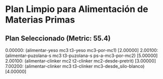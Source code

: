 # Plan Limpio para Alimentación de Materias Primas

## Plan Seleccionado (Metric: 55.4)

0.00000: (alimentar-yeso mc3 t3-yeso mc3-por-mc1) [2.00000]
2.00100: (alimentar-puzolana-s mc3 t3-puzolana-s ps-a-mc3-por-mc2) [5.00000]
2.00100: (alimentar-clinker mc2 t2-clinker mc2-desde-pretrit) [3.00000]
7.00200: (alimentar-clinker mc3 t3-clinker mc3-desde_silo-blanco) [4.00000]